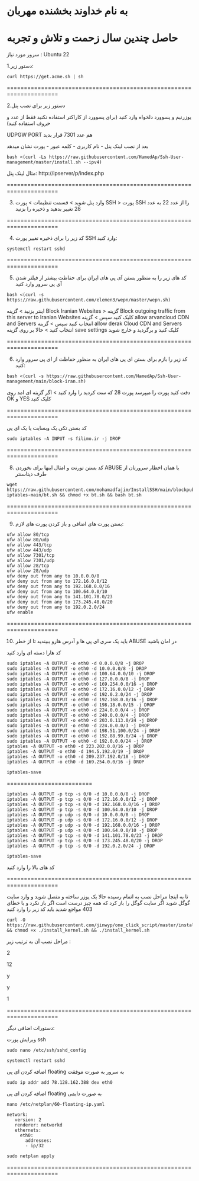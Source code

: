 # به نام خداوند بخشنده مهربان
# حاصل چندین سال زحمت و تلاش و تجربه



سرور مورد نیاز : Ubuntu 22


 1.دستور زیر:
 
````
curl https://get.acme.sh | sh
````

=====================================================================

2.دستور زیر برای نصب پنل

یوزرنیم و پسوورد دلخواه وارد کنید (برای پسوورد از کاراکتر استفاده نکنید فقط از عدد و حروف استفاده کنید)

UDPGW PORT هم عدد 7301 قرار بدید

بعد از نصب لینک پنل - نام کاربری - کلمه عبور - پورت نشان میدهد

````
bash <(curl -Ls https://raw.githubusercontent.com/HamedAp/Ssh-User-management/master/install.sh --ipv4)
````

مثال لینک پنل: http://ipserver/p/index.php


=====================================================================

3. وارد پنل شوید > قسمت تنظیمات > پورت SSH > پورت SSH را از عدد 22 به عدد 28 تغییر بدهید و ذخیره را بزنید


=====================================================================

4. کد زیر را برای ذخیره تغییر پورت SSH وارد کنید:


````
systemctl restart sshd
````

=====================================================================

5. کد های زیر را به منظور بستن آی پی های ایران برای حفاظت بیشتر از فیلتر شدن آی پی سرور وارد کنید

````
bash <(curl -s https://raw.githubusercontent.com/elemen3/wepn/master/wepn.sh)
````


اینتر بزنید > گزینه Block Iranian Websites > گزینه Block outgoing traffic from this server to Iranian Websites کلیک کنید سپس > گزینه allow arvancloud CDN and Servers انتخاب کنید سپس > گزینه allow derak Cloud CDN and Servers انتخاب کنید > حالا بر روی گزینه save settings کلیک کنید و برگردید و خارج شوید

=====================================================================

6. کد زیر را بازم برای بستن ای پی های ایران به منظور حفاظت از ای پی سرور وارد کنید:


````
bash <(curl -s https://raw.githubusercontent.com/HamedAp/Ssh-User-management/main/block-iran.sh)
````


دقت کنید پورت را میپرسد پورت 28 که ست کردید را وارد کنید > اگر گزینه ای امد روی OK و YES کلیک کنید

=====================================================================


کد بستن تکی یک وبسایت یا یک ای پی
````
sudo iptables -A INPUT -s filimo.ir -j DROP
````


=====================================================================

8. کد بستن تورنت و امثال اینها برای نخوردن ABUSE یا همان اخطار سرورتان از طرف دیتاسنتر


````
wget https://raw.githubusercontent.com/mohamadfajim/InstallSSH/main/blockpublictorrent-iptables-main/bt.sh && chmod +x bt.sh && bash bt.sh
````


=====================================================================

9. بستن پورت های اضافی و باز کردن پورت های لازم:


````
ufw allow 80/tcp
ufw allow 80/udp
ufw allow 443/tcp
ufw allow 443/udp
ufw allow 7301/tcp
ufw allow 7301/udp
ufw allow 28/tcp
ufw allow 28/udp
ufw deny out from any to 10.0.0.0/8
ufw deny out from any to 172.16.0.0/12
ufw deny out from any to 192.168.0.0/16
ufw deny out from any to 100.64.0.0/10
ufw deny out from any to 141.101.78.0/23
ufw deny out from any to 173.245.48.0/20
ufw deny out from any to 192.0.2.0/24
ufw enable
````


=====================================================================


10. باید یک سری ای پی ها و آدرس هارو ببیندید تا از خطر ABUSE در امان باشید


کد هارا دسته ای وارد کنید

````
sudo iptables -A OUTPUT -o eth0 -d 0.0.0.0/8 -j DROP
sudo iptables -A OUTPUT -o eth0 -d 10.0.0.0/8 -j DROP
sudo iptables -A OUTPUT -o eth0 -d 100.64.0.0/10 -j DROP
sudo iptables -A OUTPUT -o eth0 -d 127.0.0.0/8 -j DROP
sudo iptables -A OUTPUT -o eth0 -d 169.254.0.0/16 -j DROP
sudo iptables -A OUTPUT -o eth0 -d 172.16.0.0/12 -j DROP
sudo iptables -A OUTPUT -o eth0 -d 192.0.2.0/24 -j DROP
sudo iptables -A OUTPUT -o eth0 -d 192.168.0.0/16 -j DROP
sudo iptables -A OUTPUT -o eth0 -d 198.18.0.0/15 -j DROP
sudo iptables -A OUTPUT -o eth0 -d 224.0.0.0/4 -j DROP
sudo iptables -A OUTPUT -o eth0 -d 240.0.0.0/4 -j DROP
sudo iptables -A OUTPUT -o eth0 -d 203.0.113.0/24 -j DROP 
sudo iptables -A OUTPUT -o eth0 -d 224.0.0.0/3 -j DROP 
sudo iptables -A OUTPUT -o eth0 -d 198.51.100.0/24 -j DROP 
sudo iptables -A OUTPUT -o eth0 -d 192.88.99.0/24 -j DROP 
sudo iptables -A OUTPUT -o eth0 -d 192.0.0.0/24 -j DROP
iptables -A OUTPUT -o eth0 -d 223.202.0.0/16 -j DROP
iptables -A OUTPUT -o eth0 -d 194.5.192.0/19 -j DROP
iptables -A OUTPUT -o eth0 -d 209.237.192.0/18 -j DROP
iptables -A OUTPUT -o eth0 -d 169.254.0.0/16 -j DROP
````


````
iptables-save
````


=========================

````
iptables -A OUTPUT -p tcp -s 0/0 -d 10.0.0.0/8 -j DROP
iptables -A OUTPUT -p tcp -s 0/0 -d 172.16.0.0/12 -j DROP
iptables -A OUTPUT -p tcp -s 0/0 -d 192.168.0.0/16 -j DROP
iptables -A OUTPUT -p tcp -s 0/0 -d 100.64.0.0/10 -j DROP
iptables -A OUTPUT -p udp -s 0/0 -d 10.0.0.0/8 -j DROP
iptables -A OUTPUT -p udp -s 0/0 -d 172.16.0.0/12 -j DROP
iptables -A OUTPUT -p udp -s 0/0 -d 192.168.0.0/16 -j DROP
iptables -A OUTPUT -p udp -s 0/0 -d 100.64.0.0/10 -j DROP
iptables -A OUTPUT -p tcp -s 0/0 -d 141.101.78.0/23 -j DROP
iptables -A OUTPUT -p tcp -s 0/0 -d 173.245.48.0/20 -j DROP
iptables -A OUTPUT -p tcp -s 0/0 -d 192.0.2.0/24 -j DROP
````

````
iptables-save
````


کد های بالا را وارد کنید 



=====================================================================



تا به اینجا مراحل نصب به اتمام رسیده حالا یک یوزر ساخته و متصل شوید و وارد سایت گوگل شوید اگر سایت گوگل را باز کرد که همه چیز درست است اگر باز نکرد و با خطای 403 مواجع شدید باید کد زیر را وارد کنید


````
curl -O https://raw.githubusercontent.com/jinwyp/one_click_script/master/install_kernel.sh && chmod +x ./install_kernel.sh && ./install_kernel.sh
````


مراحل نصب آن به ترتیب زیر : 


2

12

y

y

1


=====================================================================

دستورات اضافی دیگر:

ویرایش پورت ssh
````
sudo nano /etc/ssh/sshd_config
````


````
systemctl restart sshd
````

اضافه کردن ای پی floating به سرور به صورت موفقت


````
sudo ip addr add 78.128.162.388 dev eth0
````

اضافه کردن ای پی floating به صورت دایمی


````
nano /etc/netplan/60-floating-ip.yaml
````

````
network:
   version: 2
   renderer: networkd
   ethernets:
     eth0:
       addresses:
       - ip/32
````

````
sudo netplan apply
````

=====================================================================


